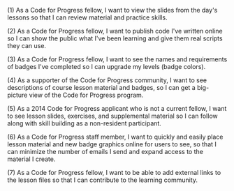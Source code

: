(1) As a Code for Progress fellow, I want to view the slides from the day's lessons so that I can review material and practice skills.

(2) As a Code for Progress fellow, I want to publish code I've written online so I can show the public what I've been learning and give them real scripts they can use.

(3) As a Code for Progress fellow, I want to see the names and requirements of badges I've completed so I can upgrade my levels (badge colors).

(4) As a supporter of the Code for Progress community, I want to see descriptions of course lesson material and badges, so I can get a big-picture view of the Code for Progress program.

(5) As a 2014 Code for Progress applicant who is not a current fellow, I want to see lesson slides, exercises, and supplemental material so I can follow along with skill building as a non-resident participant.

(6) As a Code for Progress staff member, I want to quickly and easily place lesson material and new badge graphics online for users to see, so that I can minimize the number of emails I send and expand access to the material I create.

(7) As a Code for Progress fellow, I want to be able to add external links to the lesson files so that I can contribute to the learning community.

